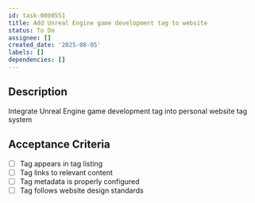 ```yaml
---
id: task-0000551
title: Add Unreal Engine game development tag to website
status: To Do
assignee: []
created_date: '2025-08-05'
labels: []
dependencies: []
---
```


## Description

Integrate Unreal Engine game development tag into personal website tag system

## Acceptance Criteria

- [ ] Tag appears in tag listing
- [ ] Tag links to relevant content
- [ ] Tag metadata is properly configured
- [ ] Tag follows website design standards
